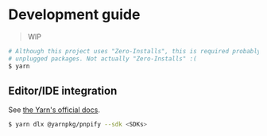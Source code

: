 # Development guide

> WIP

```sh
# Although this project uses "Zero-Installs", this is required probably due to
# unplugged packages. Not actually "Zero-Installs" :(
$ yarn
```

## Editor/IDE integration

See [the Yarn's official docs](https://yarnpkg.com/getting-started/editor-sdks).

```sh
$ yarn dlx @yarnpkg/pnpify --sdk <SDKs>
```
